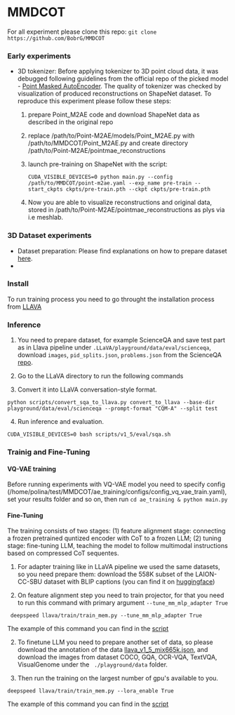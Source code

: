 # MMDCOT

For all experiment please clone this repo: ```git clone https://github.com/BobrG/MMDCOT```

### Early experiments

* 3D tokenizer:
  Before applying tokenizer to 3D point cloud data, it was debugged following guidelines from the official repo of the picked model - [Point Masked AutoEncoder](https://github.com/ZrrSkywalker/Point-M2AE/tree/main). The quality of tokenizer was checked by visualization of produced reconstructions on ShapeNet dataset. To reproduce this experiment please follow these steps:
  1. prepare Point_M2AE code and download ShapeNet data as described in the original repo
  
  2. replace /path/to/Point-M2AE/models/Point_M2AE.py with /path/to/MMDCOT/Point_M2AE.py and create directory /path/to/Point-M2AE/pointmae_reconstructions
 
  3. launch pre-training on ShapeNet with the script:
      ```
      CUDA_VISIBLE_DEVICES=0 python main.py --config /path/to/MMDCOT/point-m2ae.yaml --exp_name pre-train --start_ckpts ckpts/pre-train.pth --ckpt ckpts/pre-train.pth
      ```
  4. Now you are able to visualize reconstructions and original data, stored in /path/to/Point-M2AE/pointmae_reconstructions as plys via i.e meshlab.
  

### 3D Dataset experiments

* Dataset preparation:
  Please find explanations on how to prepare dataset [here](https://github.com/BobrG/MMDCOT/tree/main/dataset#readme).
* 
### Install

To run training process you need to go throught the installation process from [LLAVA](https://github.com/PolinaDruzhinina/LLaVA?tab=readme-ov-file#install)

### Inference

1. You need to prepare dataset, for example ScienceQA and save test part as in Llava pipeline under ```.LLaVA/playground/data/eval/scienceqa```, download ```images```, ```pid_splits.json```, ```problems.json``` from the ScienceQA [repo](https://github.com/lupantech/ScienceQA).
2. Go to the LLaVA directory to run the following commands

3. Convert it into LLaVA conversation-style format.

```
python scripts/convert_sqa_to_llava.py convert_to_llava --base-dir playground/data/eval/scienceqa --prompt-format "CQM-A" --split test
```
4. Run inference and evaluation.

```
CUDA_VISIBLE_DEVICES=0 bash scripts/v1_5/eval/sqa.sh
```

### Trainig and Fine-Tuning
####  VQ-VAE training
Before running experiments with VQ-VAE model you need to specify config (/home/polina/test/MMDCOT/ae_training/configs/config_vq_vae_train.yaml), set your results folder and so on, then run ``` cd ae_training & python main.py ```


####  Fine-Tuning
The training consists of two stages: (1) feature alignment stage: connecting a frozen pretrained quntized encoder with CoT to a frozen LLM; (2) tuning stage: fine-tuning LLM, teaching the model to follow multimodal instructions based on compressed CoT sequentes.

1. For adapter training like in LLaVA pipeline we used the same datasets, so you need prepare them: download the 558K subset of the LAION-CC-SBU dataset with BLIP captions (you can find it on [huggingface](https://huggingface.co/datasets/liuhaotian/LLaVA-Pretrain))

2. On feature alignment step you need to train projector, for that you need to run this command with primary argument ```--tune_mm_mlp_adapter True``` 
```
 deepspeed llava/train/train_mem.py --tune_mm_mlp_adapter True

 ```
 The example of this command you can find in the [script](https://github.com/PolinaDruzhinina/LLaVA/blob/main/scripts/pretrain.sh) 

 2. To finetune LLM you need to prepare another set of data, so please download the annotation of the data [llava_v1_5_mix665k.json](https://huggingface.co/datasets/liuhaotian/LLaVA-Instruct-150K/blob/main/llava_v1_5_mix665k.json), and download the images from dataset COCO, GQA, OCR-VQA, TextVQA, VisualGenome under the ``` ./playground/data``` folder.

 3. Then run the training on the largest number of gpu's available to you. 

 ```
deepspeed llava/train/train_mem.py --lora_enable True 
 ```

 The example of this command you can find in the [script](https://github.com/PolinaDruzhinina/LLaVA/blob/main/scripts/finetune_lora.sh) 
 